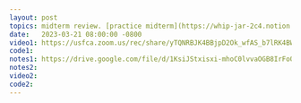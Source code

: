 ```yaml
---
layout: post
topics: midterm review. [practice midterm](https://whip-jar-2c4.notion.site/CS-221-S23-practice-midterm-1deef2c4ae4a4476b8a146b844db6c7d)
date:   2023-03-21 08:00:00 -0800
video1: https://usfca.zoom.us/rec/share/yTQNRBJK4BBjpD2Ok_wfAS_b7lRK4BWXfnE5WP6gz6nATvKDZSE1PesNnj3yrsII.a9C2O-QK8MdVuGrg
code1:  
notes1: https://drive.google.com/file/d/1KsiJStxisxi-mhoC0lvvaOGB8IrFoO9K/view?usp=sharing
notes2: 
video2: 
code2:  
---
```

